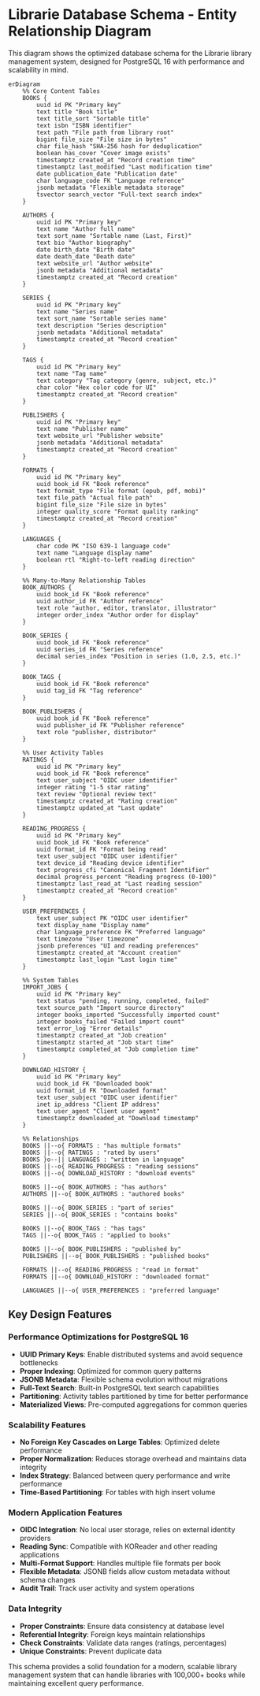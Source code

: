 # Librarie Database Schema - Entity Relationship Diagram

This diagram shows the optimized database schema for the Librarie library management system, designed for PostgreSQL 16 with performance and scalability in mind.

```mermaid
erDiagram
    %% Core Content Tables
    BOOKS {
        uuid id PK "Primary key"
        text title "Book title"
        text title_sort "Sortable title"
        text isbn "ISBN identifier"
        text path "File path from library root"
        bigint file_size "File size in bytes"
        char file_hash "SHA-256 hash for deduplication"
        boolean has_cover "Cover image exists"
        timestamptz created_at "Record creation time"
        timestamptz last_modified "Last modification time"
        date publication_date "Publication date"
        char language_code FK "Language reference"
        jsonb metadata "Flexible metadata storage"
        tsvector search_vector "Full-text search index"
    }
    
    AUTHORS {
        uuid id PK "Primary key"
        text name "Author full name"
        text sort_name "Sortable name (Last, First)"
        text bio "Author biography"
        date birth_date "Birth date"
        date death_date "Death date"
        text website_url "Author website"
        jsonb metadata "Additional metadata"
        timestamptz created_at "Record creation"
    }
    
    SERIES {
        uuid id PK "Primary key"
        text name "Series name"
        text sort_name "Sortable series name"
        text description "Series description"
        jsonb metadata "Additional metadata"
        timestamptz created_at "Record creation"
    }
    
    TAGS {
        uuid id PK "Primary key"
        text name "Tag name"
        text category "Tag category (genre, subject, etc.)"
        char color "Hex color code for UI"
        timestamptz created_at "Record creation"
    }
    
    PUBLISHERS {
        uuid id PK "Primary key"
        text name "Publisher name"
        text website_url "Publisher website"
        jsonb metadata "Additional metadata"
        timestamptz created_at "Record creation"
    }
    
    FORMATS {
        uuid id PK "Primary key"
        uuid book_id FK "Book reference"
        text format_type "File format (epub, pdf, mobi)"
        text file_path "Actual file path"
        bigint file_size "File size in bytes"
        integer quality_score "Format quality ranking"
        timestamptz created_at "Record creation"
    }
    
    LANGUAGES {
        char code PK "ISO 639-1 language code"
        text name "Language display name"
        boolean rtl "Right-to-left reading direction"
    }
    
    %% Many-to-Many Relationship Tables
    BOOK_AUTHORS {
        uuid book_id FK "Book reference"
        uuid author_id FK "Author reference"
        text role "author, editor, translator, illustrator"
        integer order_index "Author order for display"
    }
    
    BOOK_SERIES {
        uuid book_id FK "Book reference"
        uuid series_id FK "Series reference"
        decimal series_index "Position in series (1.0, 2.5, etc.)"
    }
    
    BOOK_TAGS {
        uuid book_id FK "Book reference"
        uuid tag_id FK "Tag reference"
    }
    
    BOOK_PUBLISHERS {
        uuid book_id FK "Book reference"
        uuid publisher_id FK "Publisher reference"
        text role "publisher, distributor"
    }
    
    %% User Activity Tables
    RATINGS {
        uuid id PK "Primary key"
        uuid book_id FK "Book reference"
        text user_subject "OIDC user identifier"
        integer rating "1-5 star rating"
        text review "Optional review text"
        timestamptz created_at "Rating creation"
        timestamptz updated_at "Last update"
    }
    
    READING_PROGRESS {
        uuid id PK "Primary key"
        uuid book_id FK "Book reference"
        uuid format_id FK "Format being read"
        text user_subject "OIDC user identifier"
        text device_id "Reading device identifier"
        text progress_cfi "Canonical Fragment Identifier"
        decimal progress_percent "Reading progress (0-100)"
        timestamptz last_read_at "Last reading session"
        timestamptz created_at "Record creation"
    }
    
    USER_PREFERENCES {
        text user_subject PK "OIDC user identifier"
        text display_name "Display name"
        char language_preference FK "Preferred language"
        text timezone "User timezone"
        jsonb preferences "UI and reading preferences"
        timestamptz created_at "Account creation"
        timestamptz last_login "Last login time"
    }
    
    %% System Tables
    IMPORT_JOBS {
        uuid id PK "Primary key"
        text status "pending, running, completed, failed"
        text source_path "Import source directory"
        integer books_imported "Successfully imported count"
        integer books_failed "Failed import count"
        text error_log "Error details"
        timestamptz created_at "Job creation"
        timestamptz started_at "Job start time"
        timestamptz completed_at "Job completion time"
    }
    
    DOWNLOAD_HISTORY {
        uuid id PK "Primary key"
        uuid book_id FK "Downloaded book"
        uuid format_id FK "Downloaded format"
        text user_subject "OIDC user identifier"
        inet ip_address "Client IP address"
        text user_agent "Client user agent"
        timestamptz downloaded_at "Download timestamp"
    }
    
    %% Relationships
    BOOKS ||--o{ FORMATS : "has multiple formats"
    BOOKS ||--o{ RATINGS : "rated by users"
    BOOKS }o--|| LANGUAGES : "written in language"
    BOOKS ||--o{ READING_PROGRESS : "reading sessions"
    BOOKS ||--o{ DOWNLOAD_HISTORY : "download events"
    
    BOOKS ||--o{ BOOK_AUTHORS : "has authors"
    AUTHORS ||--o{ BOOK_AUTHORS : "authored books"
    
    BOOKS ||--o{ BOOK_SERIES : "part of series"
    SERIES ||--o{ BOOK_SERIES : "contains books"
    
    BOOKS ||--o{ BOOK_TAGS : "has tags"
    TAGS ||--o{ BOOK_TAGS : "applied to books"
    
    BOOKS ||--o{ BOOK_PUBLISHERS : "published by"
    PUBLISHERS ||--o{ BOOK_PUBLISHERS : "published books"
    
    FORMATS ||--o{ READING_PROGRESS : "read in format"
    FORMATS ||--o{ DOWNLOAD_HISTORY : "downloaded format"
    
    LANGUAGES ||--o{ USER_PREFERENCES : "preferred language"
```

## Key Design Features

### Performance Optimizations for PostgreSQL 16
- **UUID Primary Keys**: Enable distributed systems and avoid sequence bottlenecks
- **Proper Indexing**: Optimized for common query patterns
- **JSONB Metadata**: Flexible schema evolution without migrations
- **Full-Text Search**: Built-in PostgreSQL text search capabilities
- **Partitioning**: Activity tables partitioned by time for better performance
- **Materialized Views**: Pre-computed aggregations for common queries

### Scalability Features
- **No Foreign Key Cascades on Large Tables**: Optimized delete performance
- **Proper Normalization**: Reduces storage overhead and maintains data integrity
- **Index Strategy**: Balanced between query performance and write performance
- **Time-Based Partitioning**: For tables with high insert volume

### Modern Application Features
- **OIDC Integration**: No local user storage, relies on external identity providers
- **Reading Sync**: Compatible with KOReader and other reading applications
- **Multi-Format Support**: Handles multiple file formats per book
- **Flexible Metadata**: JSONB fields allow custom metadata without schema changes
- **Audit Trail**: Track user activity and system operations

### Data Integrity
- **Proper Constraints**: Ensure data consistency at database level
- **Referential Integrity**: Foreign keys maintain relationships
- **Check Constraints**: Validate data ranges (ratings, percentages)
- **Unique Constraints**: Prevent duplicate data

This schema provides a solid foundation for a modern, scalable library management system that can handle libraries with 100,000+ books while maintaining excellent query performance.